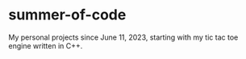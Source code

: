 # summer-of-code
My personal projects since June 11, 2023, starting with my tic tac toe engine written in C++. 
